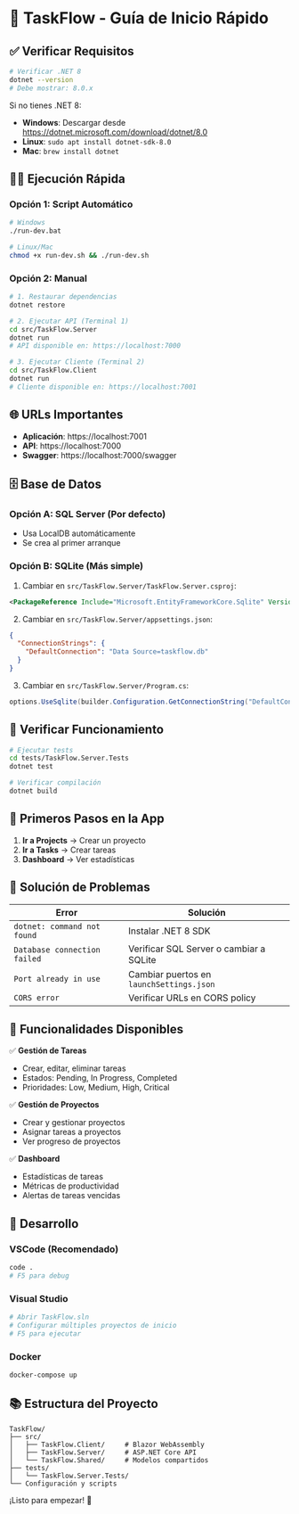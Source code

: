 # 🚀 TaskFlow - Guía de Inicio Rápido

## ✅ Verificar Requisitos

```bash
# Verificar .NET 8
dotnet --version
# Debe mostrar: 8.0.x
```

Si no tienes .NET 8:
- **Windows**: Descargar desde https://dotnet.microsoft.com/download/dotnet/8.0
- **Linux**: `sudo apt install dotnet-sdk-8.0`
- **Mac**: `brew install dotnet`

## 🏃‍♂️ Ejecución Rápida

### Opción 1: Script Automático
```bash
# Windows
./run-dev.bat

# Linux/Mac
chmod +x run-dev.sh && ./run-dev.sh
```

### Opción 2: Manual
```bash
# 1. Restaurar dependencias
dotnet restore

# 2. Ejecutar API (Terminal 1)
cd src/TaskFlow.Server
dotnet run
# API disponible en: https://localhost:7000

# 3. Ejecutar Cliente (Terminal 2)
cd src/TaskFlow.Client
dotnet run
# Cliente disponible en: https://localhost:7001
```

## 🌐 URLs Importantes

- **Aplicación**: https://localhost:7001
- **API**: https://localhost:7000
- **Swagger**: https://localhost:7000/swagger

## 🗄️ Base de Datos

### Opción A: SQL Server (Por defecto)
- Usa LocalDB automáticamente
- Se crea al primer arranque

### Opción B: SQLite (Más simple)
1. Cambiar en `src/TaskFlow.Server/TaskFlow.Server.csproj`:
```xml
<PackageReference Include="Microsoft.EntityFrameworkCore.Sqlite" Version="8.0.0" />
```

2. Cambiar en `src/TaskFlow.Server/appsettings.json`:
```json
{
  "ConnectionStrings": {
    "DefaultConnection": "Data Source=taskflow.db"
  }
}
```

3. Cambiar en `src/TaskFlow.Server/Program.cs`:
```csharp
options.UseSqlite(builder.Configuration.GetConnectionString("DefaultConnection"))
```

## 🧪 Verificar Funcionamiento

```bash
# Ejecutar tests
cd tests/TaskFlow.Server.Tests
dotnet test

# Verificar compilación
dotnet build
```

## 🎯 Primeros Pasos en la App

1. **Ir a Projects** → Crear un proyecto
2. **Ir a Tasks** → Crear tareas
3. **Dashboard** → Ver estadísticas

## 🐛 Solución de Problemas

| Error | Solución |
|-------|----------|
| `dotnet: command not found` | Instalar .NET 8 SDK |
| `Database connection failed` | Verificar SQL Server o cambiar a SQLite |
| `Port already in use` | Cambiar puertos en `launchSettings.json` |
| `CORS error` | Verificar URLs en CORS policy |

## 📱 Funcionalidades Disponibles

✅ **Gestión de Tareas**
- Crear, editar, eliminar tareas
- Estados: Pending, In Progress, Completed
- Prioridades: Low, Medium, High, Critical

✅ **Gestión de Proyectos**  
- Crear y gestionar proyectos
- Asignar tareas a proyectos
- Ver progreso de proyectos

✅ **Dashboard**
- Estadísticas de tareas
- Métricas de productividad
- Alertas de tareas vencidas

## 🔧 Desarrollo

### VSCode (Recomendado)
```bash
code .
# F5 para debug
```

### Visual Studio
```bash
# Abrir TaskFlow.sln
# Configurar múltiples proyectos de inicio
# F5 para ejecutar
```

### Docker
```bash
docker-compose up
```

## 📚 Estructura del Proyecto

```
TaskFlow/
├── src/
│   ├── TaskFlow.Client/     # Blazor WebAssembly
│   ├── TaskFlow.Server/     # ASP.NET Core API  
│   └── TaskFlow.Shared/     # Modelos compartidos
├── tests/
│   └── TaskFlow.Server.Tests/
└── Configuración y scripts
```

¡Listo para empezar! 🎉
